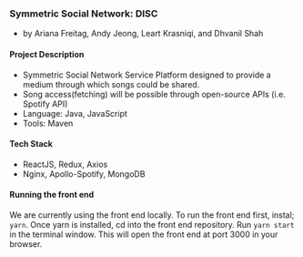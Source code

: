 ### Symmetric Social Network: DISC
- by Ariana Freitag, Andy Jeong, Leart Krasniqi, and Dhvanil Shah

#### Project Description
- Symmetric Social Network Service Platform designed to provide a medium through which songs could be shared.
- Song access(fetching) will be possible through open-source APIs (i.e. Spotify API)
- Language: Java, JavaScript
- Tools: Maven

#### Tech Stack
- ReactJS, Redux, Axios
- Nginx, Apollo-Spotify, MongoDB

#### Running the front end
We are currently using the front end locally. To run the front end first, instal; `yarn`.
Once yarn is installed, cd into the front end repository. Run `yarn start` in the terminal window.
This will open the front end at port 3000 in your browser. 
